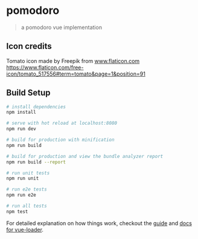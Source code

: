 # pomodoro

> a pomodoro vue implementation

## Icon credits

Tomato icon made by Freepik from www.flaticon.com 
https://www.flaticon.com/free-icon/tomato_517556#term=tomato&page=1&position=91



## Build Setup

``` bash
# install dependencies
npm install

# serve with hot reload at localhost:8080
npm run dev

# build for production with minification
npm run build

# build for production and view the bundle analyzer report
npm run build --report

# run unit tests
npm run unit

# run e2e tests
npm run e2e

# run all tests
npm test
```

For detailed explanation on how things work, checkout the [guide](http://vuejs-templates.github.io/webpack/) and [docs for vue-loader](http://vuejs.github.io/vue-loader).
